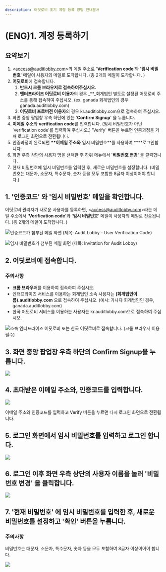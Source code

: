 ```yaml
---
description: 어딧로비 초기 계정 등록 방법 안내문서
---
```


# \(ENG\)1. 계정 등록하기

## 요약보기

1. &lt;access@auditlobby.com&gt;의 메일 주소로 '**Verification code**'와 '**임시 비밀번호**' 메일이 사용자의 메일로 도착합니다.  \(총 2개의 메일이 도착합니다. \) 
2. **어딧로비**에 접속합니다. 
   1. **반드시 크롬 브라우저로 접속하여주십시오.** 
   2. **엔터프라이즈 어딧로비 이용자**의 경우 _\*\*_회계법인 별도로 설정된 어딧로비 주소를 통해 접속하여 주십시오. \(ex. ganada 회계법인의 경우 ganada.auditlobby.com\)  
   3. **어딧로비 프로버전 이용자**의 경우 kr.auditlobby.com으로 접속하여 주십시오.  
3. 화면 중앙 팝업창 우측 하단에 있는 '**Confirm Signup**' 을 누릅니다.
4. **이메일 주소**와 **verification code**를 입력합니다. \(임시 비밀번호가 아닌 'verification code'를 입력하여 주십시오.\)  'Verify' 버튼을 누르면 인증과정을 거쳐 로그인 화면으로 전환됩니다. 
5. 인증과정이 완료되면 **\*\*이메일 주소와** 임시 비밀번호**를 사용하여 \*\***로그인합니다.
6. 화면 우측 상단의 사용자 명을 선택한 후 하위 메뉴에서 '**비밀번호 변경**' 을 클릭합니다.
7. 현재 비밀번호에 임시 비밀번호를 입력한 후, 새로운 비밀번호를 설정합니다. \(비밀번호는 대문자, 소문자, 특수문자, 숫자 등을 모두 포함한 8글자 이상이어야 합니다.\)

## 1. '인증코드' 와 '임시 비밀번호' 메일을 확인합니다.

어딧로비 관리자가 새로운 사용자를 등록하면, &lt;access@auditlobby.com&gt;라는 메일 주소에서 '**Verification code**'와 '**임시 비밀번호**' 메일이 사용자의 메일로 전송됩니다. \(총 2개의 메일이 도착합니다. \)

![&#xC778;&#xC99D;&#xCF54;&#xB4DC;&#xAC00; &#xCCA8;&#xBD80;&#xB41C; &#xBA54;&#xC77C; &#xD654;&#xBA74; \(&#xC81C;&#xBAA9;: Audit Lobby - User Verification Code\)](../../../.gitbook/assets/1-2.jpg)

![&#xC784;&#xC2DC; &#xBE44;&#xBC00;&#xBC88;&#xD638;&#xAC00; &#xCCA8;&#xBD80;&#xB41C; &#xBA54;&#xC77C; &#xD654;&#xBA74; \(&#xC81C;&#xBAA9;: Invitation for Audit Lobby\) ](../../../.gitbook/assets/1-1.jpg)

## 2. 어딧로비에 접속합니다.

### 주의사항

* **크롬 브라우저**를 이용하여 접속하여 주십시오. 
* 엔터프라이즈 서비스를 이용하는 회계법인 소속 사용자는 **\(회계법인이름\).auditlobby.com** 으로 접속하여 주십시오. \(예시: 가나다 회계법인인 경우, ganada.auditlobby.com\)
* 한국 어딧로비 서비스를 이용하는 사용자는 kr.auditlobby.com으로 접속하여 주십시오. 

![&#xC18C;&#xC18D; &#xC5D4;&#xD130;&#xD504;&#xB77C;&#xC774;&#xC988; &#xC5B4;&#xB527;&#xB85C;&#xBE44; &#xB610;&#xB294; &#xD55C;&#xAD6D; &#xC5B4;&#xB527;&#xB85C;&#xBE44;&#xB85C; &#xC811;&#xC18D;&#xD569;&#xB2C8;&#xB2E4;. \(&#xD06C;&#xB86C; &#xBE0C;&#xB77C;&#xC6B0;&#xC800; &#xC774;&#xC6A9; &#xD544;&#xC218;\) ](../../../.gitbook/assets/screen-shot-2019-04-13-at-9.55.46-am.jpg)

## 3. 화면 중앙 팝업창 우측 하단의 Confirm Signup을 누릅니다.

![](../../../.gitbook/assets/artboard-1%20%281%29.jpg)

## 4. 초대받은 이메일 주소와, 인증코드를 입력합니다.

![](../../../.gitbook/assets/authentication_3_input_information.jpg)

이메일 주소와 인증코드를 입력하고 Verify 버튼을 누르면 다시 로그인 화면으로 전환됩니다.

## 5. 로그인 화면에서 임시 비밀번호를 입력하고 로그인 합니다.

![](../../../.gitbook/assets/screen-shot-2019-04-13-at-10.00.39-am.jpg)

## 6. 로그인 이후 화면 우측 상단의 사용자 이름을 눌러 '비밀번호 변경' 을 클릭합니다.

![](../../../.gitbook/assets/artboard-2.jpg)

## 7. '현재 비밀번호' 에 임시 비밀번호를 입력한 후, 새로운 비밀번호를 설정하고 '확인' 버튼을 누릅니다.

### 주의사항

비밀번호는 대문자, 소문자, 특수문자, 숫자 등을 모두 포함하여 8글자 이상이어야 합니다.

![](../../../.gitbook/assets/screen-shot-2019-04-13-at-10.00.04-am.jpg)

